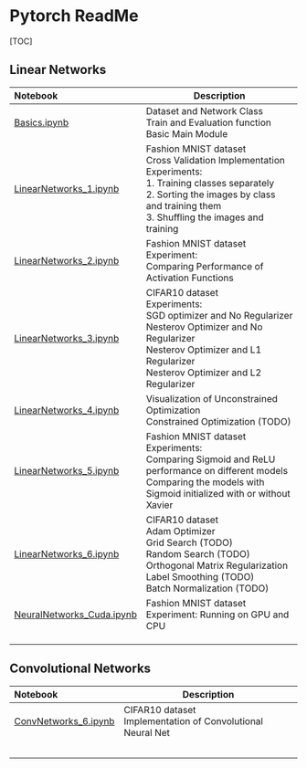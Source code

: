 # Pytorch ReadMe

[TOC]

## Linear Networks

| Notebook                        | Description                                                  |
| :------------------------------ | ------------------------------------------------------------ |
| [Basics.ipynb](xx)              | Dataset and Network Class  <br />Train and Evaluation function <br />Basic Main Module |
| [LinearNetworks_1.ipynb](xx)    | Fashion MNIST dataset            <br />Cross Validation Implementation                     <br />Experiments: <br />1. Training classes separately  <br />2. Sorting the images by class and training them                  <br />3. Shuffling the images and training |
| [LinearNetworks_2.ipynb](xx)    | Fashion MNIST dataset            <br />Experiment:<br />Comparing Performance of Activation Functions |
| [LinearNetworks_3.ipynb](xx)    | CIFAR10 dataset<br />Experiments:<br />SGD optimizer and No Regularizer<br />Nesterov Optimizer and No Regularizer<br />Nesterov Optimizer and L1 Regularizer<br />Nesterov Optimizer and L2 Regularizer |
| [LinearNetworks_4.ipynb](xx)    | Visualization of Unconstrained Optimization<br />Constrained Optimization (TODO) |
| [LinearNetworks_5.ipynb](xx)    | Fashion MNIST dataset<br />Experiments:<br />Comparing Sigmoid and ReLU performance on different models Comparing the models with Sigmoid initialized with or without Xavier |
| [LinearNetworks_6.ipynb](xx)    | CIFAR10 dataset<br />Adam Optimizer <br />Grid Search (TODO)<br />Random Search (TODO)<br />Orthogonal Matrix Regularization<br />Label Smoothing  (TODO)<br />Batch Normalization (TODO) |
| [NeuralNetworks_Cuda.ipynb](xx) | Fashion MNIST dataset<br />Experiment: Running on GPU and CPU |
|                                 |                                                              |
|                                 |                                                              |
|                                 |                                                              |



## Convolutional Networks


| Notebook                   | Description                                                  |
| :------------------------- | ------------------------------------------------------------ |
| [ConvNetworks_6.ipynb](xx) | CIFAR10 dataset<br />Implementation of Convolutional Neural Net |
|                            |                                                              |
|                            |                                                              |
|                            |                                                              |
|                            |                                                              |
|                            |                                                              |






